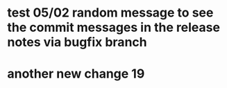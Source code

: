 # test 05/02 random message to see the commit messages in the release notes via bugfix branch

# another new change 19
